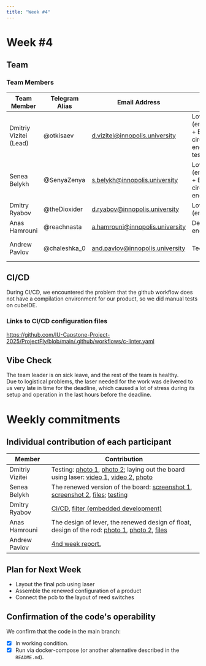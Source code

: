 ```yaml
---
title: "Week #4"
---
```


# **Week #4**

## Team

### **Team Members**

| Team Member							| Telegram Alias	| Email Address   					| Track												| Responsibilities   |
|---------------------------------------|-------------------|-----------------------------------|---------------------------------------------------|--------------------|
| Dmitriy Vizitei (Lead)				| @otkisaev			| d.vizitei@innopolis.university 	| Low level (embedded) + Electric circuit engineer + testing  | Project coordination, task delegation, programming and testing prototypes |
| Senea Belykh							| @SenyaZenya		| s.belykh@innopolis.university		| Low level (embedded) + Electric circuit engineer	| Programming and testing prototypes |
| Dmitry Ryabov							| @theDioxider		| d.ryabov@innopolis.university 	| Low level (embedded) 								| Programming |
| Anas Hamrouni							| @reachnasta		| a.hamrouni@innopolis.university   | Design engineer 									| Designing 3D models |
| Andrew Pavlov							| @chaleshka_0		| and.pavlov@innopolis.university	| Tech writer 										| Document the work and write reports |

## CI/CD

During CI/CD, we encountered the problem that the github workflow does not have a compilation environment for our product, so we did manual tests on cubeIDE.

### Links to CI/CD configuration files

https://github.com/IU-Capstone-Project-2025/ProjectFly/blob/main/.github/workflows/c-linter.yaml

## Vibe Check

The team leader is on sick leave, and the rest of the team is healthy. <br />
Due to logistical problems, the laser needed for the work was delivered to us very late in time for the deadline, which caused a lot of stress during its setup and operation in the last hours before the deadline.

# Weekly commitments

## Individual contribution of each participant

| Member					| Contribution					|
|---------------------------|-------------------------------|
| Dmitriy Vizitei			| Testing: [photo 1](https://drive.google.com/file/d/11sWm9Eje6SpBsuDrlUKM9gq9MjP24NQu/view?usp=drive_link), [photo 2](https://drive.google.com/file/d/1dNQqF_wJioakaVgUDXrWjnx1O2QSEEL4/view?usp=drive_link); laying out the board using laser: [video 1](https://drive.google.com/file/d/1wMU_KEni9PQ2VG3ThoixvVIlINiCmWOo/view?usp=drive_link), [video 2](https://drive.google.com/file/d/13v9Dhd8rFhSDY7FK-wtBonQAqTI9EYGV/view?usp=drive_link), [photo](https://drive.google.com/file/d/1k83NPXRmFJaZUlnCxQowFRZGzRzlfGT7/view?usp=drive_link) |
| Senea Belykh				| The renewed version of the board: [screenshot 1](https://drive.google.com/file/d/1f35pPph8MtAH_zsE1N_wpZU_w1E1n0Zs/view?usp=drive_link), [screenshot 2](https://drive.google.com/file/d/1TuTwNzNpZY1UzZ-rh-VTb_SV1s4rwtpJ/view?usp=drive_link), [files](https://github.com/IU-Capstone-Project-2025/ProjectFly/commit/5295f774d12a0047f9f7b59432f5d1f2cc4458eb); [testing](https://drive.google.com/file/d/1BBwjxaTWTiUZHPBcxWp0rQVh082nHvK7/view?usp=drive_link) |
| Dmitry Ryabov				| [CI/CD](https://github.com/IU-Capstone-Project-2025/ProjectFly/blob/main/.github/workflows/c-linter.yaml), [filter (embedded development)](https://github.com/IU-Capstone-Project-2025/ProjectFly/commit/508749f63c032bdbdd70469d089fd19ae9c99970#diff-dc4e1a81013be86ffd6e574b70bc84c12b231c098fe0eead90074bb35eec9755) |
| Anas Hamrouni				| The design of lever, the renewed design of float, design of the rod: [photo 1](https://drive.google.com/file/d/11sWm9Eje6SpBsuDrlUKM9gq9MjP24NQu/view?usp=drive_link), [photo 2](https://drive.google.com/file/d/1dNQqF_wJioakaVgUDXrWjnx1O2QSEEL4/view?usp=drive_link), [files](https://github.com/IU-Capstone-Project-2025/ProjectFly/commit/2ea619bedeee6b55bfc94a4936219a47339772bb) |
| Andrew Pavlov				| [4nd week report.](https://github.com/IU-Capstone-Project-2025/ProjectFly/blob/main/docs/reports/week4.md) |


## Plan for Next Week

- Layout the final pcb using laser
- Assemble the renewed configuration of a product
- Connect the pcb to the layout of reed switches

## Confirmation of the code's operability

We confirm that the code in the main branch:
- [X] In working condition.
- [X] Run via docker-compose (or another alternative described in the `README.md`).